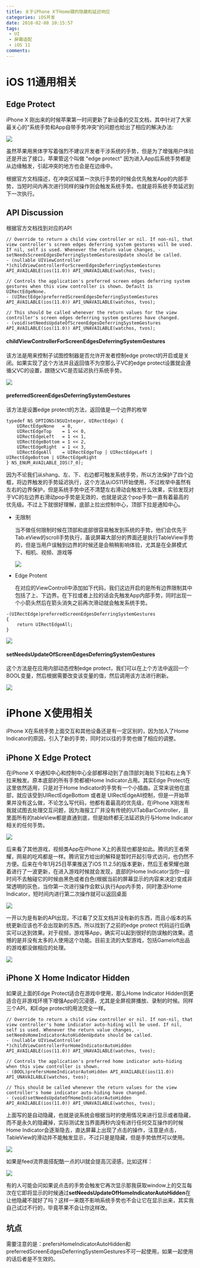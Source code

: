```yaml
---
title: 关于iPhone X下Home键的隐藏和延迟响应
categories: iOS开发
date: 2018-02-08 10:15:57
tags:
 - UI
 - 屏幕适配
 - iOS 11
comments:
---
```


# iOS 11通用相关

## Edge Protect

iPhone X 刚出来的时候苹果第一时间更新了新设备的交互文档，其中针对了大家最关心的“系统手势和App自带手势冲突”的问题也给出了相应的解决办法:

![](https://cdn.cdnjson.com/tvax3.sinaimg.cn/large/006tNc79gy1fo8u9uqjehj31kw0t7h2q.jpg)

虽然苹果用黑体字写着强烈不建议开发者干涉系统的手势，但是为了增强用户体验还是开出了接口，苹果管这个叫做 "edge protect" 因为进入App后系统手势都是从边缘触发，引起冲突的地方也会是在边缘中。

<!--more-->

根据官方文档描述，在冲突区域第一次执行手势的时候会优先触发App的内部手势，当短时间内再次进行同样的操作则会触发系统手势。也就是将系统手势延迟到下一次执行。

## API Discussion

根据官方文档找到对应的API

```
// Override to return a child view controller or nil. If non-nil, that view controller's screen edges deferring system gestures will be used. If nil, self is used. Whenever the return value changes, -setNeedsScreenEdgesDeferringSystemGesturesUpdate should be called.
- (nullable UIViewController *)childViewControllerForScreenEdgesDeferringSystemGestures API_AVAILABLE(ios(11.0)) API_UNAVAILABLE(watchos, tvos);

// Controls the application's preferred screen edges deferring system gestures when this view controller is shown. Default is UIRectEdgeNone.
- (UIRectEdge)preferredScreenEdgesDeferringSystemGestures API_AVAILABLE(ios(11.0)) API_UNAVAILABLE(watchos, tvos);

// This should be called whenever the return values for the view controller's screen edges deferring system gestures have changed.
- (void)setNeedsUpdateOfScreenEdgesDeferringSystemGestures API_AVAILABLE(ios(11.0)) API_UNAVAILABLE(watchos, tvos);
```
#### childViewControllerForScreenEdgesDeferringSystemGestures

该方法是用来控制子试图控制器是否允许开发者控制edge protect的开启或是关闭。如果实现了这个方法并且返回值不为空那么子VC的edge protect设置就会遵循父VC的设置，跟随父VC是否延迟执行系统手势。

![](https://cdn.cdnjson.com/tvax3.sinaimg.cn/large/006tNc79gy1fo917ycqy6j319i0bqjtr.jpg)

#### preferredScreenEdgesDeferringSystemGestures

该方法是设置edge protect的方法，返回值是一个边界的枚举

```
typedef NS_OPTIONS(NSUInteger, UIRectEdge) {
    UIRectEdgeNone   = 0,
    UIRectEdgeTop    = 1 << 0,
    UIRectEdgeLeft   = 1 << 1,
    UIRectEdgeBottom = 1 << 2,
    UIRectEdgeRight  = 1 << 3,
    UIRectEdgeAll    = UIRectEdgeTop | UIRectEdgeLeft | UIRectEdgeBottom | UIRectEdgeRight
} NS_ENUM_AVAILABLE_IOS(7_0);
```

因为不论我们从shang、左、下、右边都可触发系统手势，所以方法保护了四个边框，将边界触发的手势延迟执行，这个方法从iOS11开始使用，不过枚举中虽然有左右的边界保护，但是系统手势中还不清楚左右滑动会触发什么效果，实验发现对于VC的左边界右滑动pop手势是无效的，也就是说这个pop手势一直有着最高的优先级。不过上下就很好理解，底部上拉出控制中心，顶部下拉是通知中心。

* 无限制

  当不做任何限制时候在顶部和底部很容易触发到系统的手势，他们会优先于Tab.eView的scroll手势执行，虽说屏幕大部分的界面还是执行TableView手势的，但是当用户误触到边界的时候还是会稍稍影响体验，尤其是在全屏模式下、相机、视频、游戏等

  ![](https://cdn.cdnjson.com/tvax3.sinaimg.cn/large/006tNc79gy1fo909u85fpg308k0goe8d.gif)


* Edge Protent

  在对应的ViewControll中添加如下代码，我们这边开启的是所有边界限制其中包括了上、下边界。在下拉或者上拉的话会先触发App内部手势，同时出现一个小箭头然后在箭头消失之前再次滑动就会触发系统手势。
```
-(UIRectEdge)preferredScreenEdgesDeferringSystemGestures
{
    return UIRectEdgeAll;
}
```

  ![](https://cdn.cdnjson.com/tvax3.sinaimg.cn/large/006tNc79gy1fo90rfo0dig308k0go7wu.gif)

#### setNeedsUpdateOfScreenEdgesDeferringSystemGestures

这个方法是在应用内部动态控制edge protect，我们可以在上个方法中返回一个BOOL变量，然后根据需要改变该变量的值，然后调用该方法进行刷新。

![](https://cdn.cdnjson.com/tvax3.sinaimg.cn/large/006tNc79gy1fo912yvhsag308k0goe8h.gif)


# iPhone X使用相关

iPhone X在系统手势上面交互和其他设备还是有一定区别的，因为加入了Home Indicator的原因，引入了新的手势，同时对以往的手势也做了相应的调整。

## iPhone X Edge Protect

在iPhone X 中通知中心和控制中心全部都移动到了由顶部刘海处下拉和右上角下拉来触发。原本底部的所有手势都被Home Indicator占用。其实Edge Protect在这里依然适用，只是对于Home Indicator的手势有一个小插曲。正常来说他在底部，就应该受到UIRectEdgeBottom 或者是 UIRectEdgeAll控制，但是一开始苹果并没有这么做，不论怎么写代码，他都有着最高的优先级，在iPhone X刚发布我就试图去处理交互问题，因为海报工厂并没有传统的UITabBarController，且里面所有的tableView都是直通到底，但是始终都无法延迟执行与Home Indicator相关的任何手势。

![](https://cdn.cdnjson.com/tvax3.sinaimg.cn/large/006tNc79gy1fo920zedwnj308w0j9gxa.jpg)

后来看了其他游戏，视频类App在iPhone X上的表现也都是如此。腾讯的王者荣耀，网易的吃鸡都是一样。腾讯官方给出的解释是暂时开起引导式访问，也仍然不方便。后来在今年1月25日苹果推送了iOS 11.2.5的版本更新，然后王者荣耀也跟着进行了一波更新，在进入游戏时候就会发现，底部的Home Indicator当你一段时间不去触碰它的时候由黑色或者白色(根据当前的屏幕显示的内容来决定)变成非常透明的灰色，当你第一次进行操作会默认执行App内手势，同时激活Home Indicator，短时间内进行第二次操作就可以返回桌面

![](https://cdn.cdnjson.com/tvax3.sinaimg.cn/large/006tNc79gy1fo935pn8dsg30go07s1l2.gif)

一开以为是有新的API出现，不过看了交互文档并没有新的东西，而且小版本的系统更新应该也不会出现新的东西。所以找到了之前的edge protect 代码运行后确实可以达到效果。对于视频，游戏等App，确实可以起到很好的防误触的效果。遗憾的是并没有太多的人使用这个功能。目前主流的大型游戏，包括Gameloft出品的游戏都没做相应的处理。

![](https://cdn.cdnjson.com/tvax3.sinaimg.cn/large/006tNc79gy1fo943bx7sog308h0gox6z.gif)

## iPhone X Home Indicator Hidden

如果说上面的Edge Protect适合在游戏中使用，那么Home Indicator Hidden则更适合在非游戏环境下增强App的沉浸感，尤其是全屏视屏播放、录制的时候。同样三个API，和Edge protect的用法完全一样。

```
// Override to return a child view controller or nil. If non-nil, that view controller's home indicator auto-hiding will be used. If nil, self is used. Whenever the return value changes, -setNeedsHomeIndicatorAutoHiddenUpdate should be called.
- (nullable UIViewController *)childViewControllerForHomeIndicatorAutoHidden API_AVAILABLE(ios(11.0)) API_UNAVAILABLE(watchos, tvos);

// Controls the application's preferred home indicator auto-hiding when this view controller is shown.
- (BOOL)prefersHomeIndicatorAutoHidden API_AVAILABLE(ios(11.0)) API_UNAVAILABLE(watchos, tvos);

// This should be called whenever the return values for the view controller's home indicator auto-hiding have changed.
- (void)setNeedsUpdateOfHomeIndicatorAutoHidden API_AVAILABLE(ios(11.0)) API_UNAVAILABLE(watchos, tvos);
```
上面写的是自动隐藏，也就是说系统会根据当时的使用情况来进行显示或者隐藏，而不是永久的隐藏掉，实际测试发当界面两秒内没有进行任何交互操作的时候Home Indicator会逐渐隐去，直达屏幕上出现了点击的操作，注意是点击，TableView的滑动并不能触发显示，不过只是是隐藏，但是手势依然可以使用。

![](https://cdn.cdnjson.com/tvax3.sinaimg.cn/large/006tNc79gy1fo94hujx35g308h0go4qy.gif)

如果是feed流界面搭配酷一点的UI就会提高沉浸感，比如这样：

![](https://cdn.cdnjson.com/tvax3.sinaimg.cn/large/006tNc79gy1fo94p0bmoqg308h0gox6t.gif)

有的人可能会问如果说点击的手势会触发它再次显示那我获取window上的交互每次在它即将显示的时候通过**setNeedsUpdateOfHomeIndicatorAutoHidden**在让他隐藏不就好了吗？这样一来既不影响系统手势也不会让它在显示出来，其实我自己试过不行的，毕竟苹果不会让你这样改。

## 坑点

需要注意的是：prefersHomeIndicatorAutoHidden和preferredScreenEdgesDeferringSystemGestures不可一起使用，如果一起使用的话后者是不生效的。
